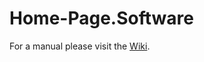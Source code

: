 # Home-Page.Software

For a manual please visit the [Wiki](https://github.com/home-page/home_page/wiki).
